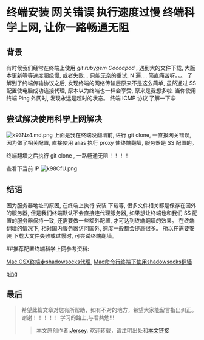 # 终端安装 网关错误 执行速度过慢 终端科学上网, 让你一路畅通无阻

## 背景

有时候我们经常在终端上使用 *git* *rubygem* *Cocoapod* , 遇到大的文件下载, 大版本更新等等速度超级慢, 或者失败... 
只能无奈的重试,  N 遍.... 简直痛苦呀。。。
了解到了终端传输协议之后, 发现终端的网络传输层原来不是这么简单, 虽然通过 SS 配置使电脑成功连接代理, 原本以为终端也一样会享受, 原来是我想多啦.
当你使用终端 Ping 外网时, 发现永远是超时的状态。
终端 ICMP 协议 了解一下😀

## 尝试解决使用科学上网解决

![k93Nz4.md.png](https://s2.ax1x.com/2019/01/18/k93Nz4.md.png) 
上面是我在终端没翻墙前, 进行 git clone, 一直报网关错误, 因为做了相关配置, 直接使用 alias 执行 proxy 使终端翻墙, 服务器是 SS 配置的。

终端翻墙之后执行 git clone , 一路畅通无阻！！！！

查看下当前 IP
![k98CfU.png](https://s2.ax1x.com/2019/01/18/k98CfU.png)

## 结语

因为服务器地址的原因, 在终端上执行 安装 下载等, 很多文件相关都是保存在国外的服务器, 但是我们终端默认不会直接连代理服务器, 如果想让终端也和我们  SS 配置的服务器保持一致, 还需要做一些额外配置, 才可达到终端翻墙的效果。
在终端翻墙的情况下, 相对国内服务器访问国外, 速度一般都会提高很多。
所以在需要安装 下载大文件失败或过慢时, 可尝试终端翻墙。


##推荐配置终端科学上网参考资料:

 [Mac OSX终端走shadowsocks代理 ](https://github.com/mrdulin/blog/issues/18)
[Mac命令行终端下使用shadowsocks翻墙](http://www.cashqian.net/blog/001486989831982332565298e4942a2bb8f56b08f9d2475000)
 
[ping](https://stackoverflow.com/questions/5274934/use-ping-through-socks-server)

## 最后

>希望此篇文章对您有所帮助，如有不对的地方，希望大家能留言指出纠正。
>谢谢！！！！！
>学习的路上,与君共勉!!!    
>>本文原创作者:[Jersey](https://www.jianshu.com/u/9c6bbe968616). 欢迎转载，请注明出处和[本文链接](https://www.jianshu.com/p/730a0619c339)


